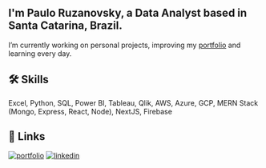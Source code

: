 ## I'm Paulo Ruzanovsky, a Data Analyst based in Santa Catarina, Brazil.

I’m currently working on personal projects, improving my [portfolio](https://pauloruzanovsky.netlify.app/) and learning every day.

## 🛠 Skills
Excel, Python, SQL, Power BI, Tableau, Qlik, AWS, Azure, GCP, MERN Stack (Mongo, Express, React, Node), NextJS, Firebase

## 🔗 Links
[![portfolio](https://img.shields.io/badge/my_portfolio-000?style=for-the-badge&logo=ko-fi&logoColor=white)](https://pauloruzanovsky.netlify.app/)
[![linkedin](https://img.shields.io/badge/linkedin-0A66C2?style=for-the-badge&logo=linkedin&logoColor=white)](https://www.linkedin.com/in/pauloruzanovsky/)

